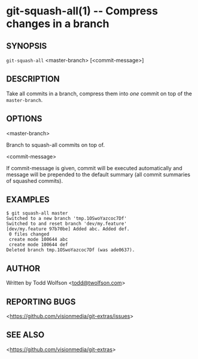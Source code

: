 git-squash-all(1) -- Compress changes in a branch
=============================================

## SYNOPSIS

`git-squash-all` &lt;master-branch&gt; [&lt;commit-message&gt;]

## DESCRIPTION

  Take all commits in a branch, compress them into _one_ commit on top of the `master-branch`.

## OPTIONS

  &lt;master-branch&gt;

  Branch to squash-all commits on top of.

  &lt;commit-message&gt;

  If commit-message is given, commit will be executed automatically and message will be prepended to the default summary (all commit summaries of squashed commits).

## EXAMPLES

    $ git squash-all master
    Switched to a new branch 'tmp.1OSwoYazcoc7Df'
    Switched to and reset branch 'dev/my.feature'
    [dev/my.feature 97b70be] Added abc. Added def.
     0 files changed
     create mode 100644 abc
     create mode 100644 def
    Deleted branch tmp.1OSwoYazcoc7Df (was ade0637).

## AUTHOR

Written by Todd Wolfson &lt;<todd@twolfson.com>&gt;

## REPORTING BUGS

&lt;<https://github.com/visionmedia/git-extras/issues>&gt;

## SEE ALSO

&lt;<https://github.com/visionmedia/git-extras>&gt;
